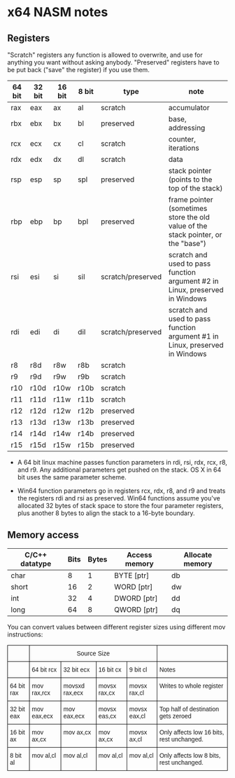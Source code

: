 # x64 NASM notes

## Registers

"Scratch" registers any function is allowed to overwrite, and use for anything you want without asking anybody.
"Preserved" registers have to be put back ("save" the register) if you use them.

| 64 bit | 32 bit | 16 bit | 8 bit | type              | note                                                                              |
|--------|--------|--------|-------|-------------------|-----------------------------------------------------------------------------------|
| rax    | eax    | ax     | al    | scratch           | accumulator                                                                       |
| rbx    | ebx    | bx     | bl    | preserved         | base, addressing                                                                  |
| rcx    | ecx    | cx     | cl    | scratch           | counter, iterations                                                               |
| rdx    | edx    | dx     | dl    | scratch           | data                                                                              |
| rsp    | esp    | sp     | spl   | preserved         | stack pointer (points to the top of the stack)                                    |
| rbp    | ebp    | bp     | bpl   | preserved         | frame pointer (sometimes store the old value of the stack pointer, or the "base") |
| rsi    | esi    | si     | sil   | scratch/preserved | scratch and used to pass function argument #2 in Linux, preserved in Windows      |
| rdi    | edi    | di     | dil   | scratch/preserved | scratch and used to pass function argument #1 in Linux, preserved in Windows      |
| r8     | r8d    | r8w    | r8b   | scratch           |                                                                                   |
| r9     | r9d    | r9w    | r9b   | scratch           |                                                                                   |
| r10    | r10d   | r10w   | r10b  | scratch           |                                                                                   |
| r11    | r11d   | r11w   | r11b  | scratch           |                                                                                   |
| r12    | r12d   | r12w   | r12b  | preserved         |                                                                                   |
| r13    | r13d   | r13w   | r13b  | preserved         |                                                                                   |
| r14    | r14d   | r14w   | r14b  | preserved         |                                                                                   |
| r15    | r15d   | r15w   | r15b  | preserved         |                                                                                   |

+ A 64 bit linux machine passes function parameters in rdi, rsi, rdx, rcx, r8, and r9.  Any additional parameters get pushed on the stack.  OS X in 64 bit uses the same parameter scheme.

+ Win64 function parameters go in registers rcx, rdx, r8, and r9 and treats the registers rdi and rsi as preserved. Win64 functions assume you've allocated 32 bytes of stack space to store the four parameter registers, plus another 8 bytes to align the stack to a 16-byte boundary.

## Memory access

| C/C++ datatype | Bits | Bytes | Access memory | Allocate memory |
|----------------|------|-------|---------------|-----------------|
| char           | 8    | 1     | BYTE [ptr]    | db              |
| short          | 16   | 2     | WORD [ptr]    | dw              |
| int            | 32   | 4     | DWORD [ptr]   | dd              |
| long           | 64   | 8     | QWORD [ptr]   | dq              |

You can convert values between different register sizes using different mov instructions:

<style type="text/css">
.tg  {border-collapse:collapse;border-spacing:0;}
.tg td{border-color:black;border-style:solid;border-width:1px;font-family:Arial, sans-serif;font-size:14px;
  overflow:hidden;padding:10px 5px;word-break:normal;}
.tg th{border-color:black;border-style:solid;border-width:1px;font-family:Arial, sans-serif;font-size:14px;
  font-weight:normal;overflow:hidden;padding:10px 5px;word-break:normal;}
.tg .tg-baqh{text-align:center;vertical-align:top}
.tg .tg-0lax{text-align:left;vertical-align:top}
</style>
<table class="tg">
<thead>
  <tr>
    <th class="tg-0lax"></th>
    <th class="tg-baqh" colspan="4">Source Size</th>
    <th class="tg-0lax"></th>
  </tr>
</thead>
<tbody>
  <tr>
    <td class="tg-0lax"></td>
    <td class="tg-0lax">64 bit rcx</td>
    <td class="tg-0lax">32 bit ecx</td>
    <td class="tg-0lax">16 bit cx</td>
    <td class="tg-0lax">9 bit cl</td>
    <td class="tg-0lax">Notes</td>
  </tr>
  <tr>
    <td class="tg-0lax">64 bit rax</td>
    <td class="tg-0lax">mov rax,rcx</td>
    <td class="tg-0lax">movsxd rax,ecx</td>
    <td class="tg-0lax">movsx rax,cx</td>
    <td class="tg-0lax">movsx rax,cl</td>
    <td class="tg-0lax">Writes to whole register</td>
  </tr>
  <tr>
    <td class="tg-0lax">32 bit eax</td>
    <td class="tg-0lax">mov eax,ecx</td>
    <td class="tg-0lax">mov eax,ecx</td>
    <td class="tg-0lax">movsx eas,cx</td>
    <td class="tg-0lax">movsx eax,cl</td>
    <td class="tg-0lax"><span style="font-weight:400;font-style:normal">Top half of destination gets zeroed</span></td>
  </tr>
  <tr>
    <td class="tg-0lax">16 bit ax</td>
    <td class="tg-0lax">mov ax,cx</td>
    <td class="tg-0lax">mov ax,cx</td>
    <td class="tg-0lax">mov ax,cx</td>
    <td class="tg-0lax">movsx ax,cl</td>
    <td class="tg-0lax"><span style="font-weight:400;font-style:normal">Only affects low 16 bits, rest unchanged.</span></td>
  </tr>
  <tr>
    <td class="tg-0lax">8 bit al</td>
    <td class="tg-0lax">mov al,cl</td>
    <td class="tg-0lax">mov al,cl</td>
    <td class="tg-0lax">mov al,cl</td>
    <td class="tg-0lax">mov al,cl</td>
    <td class="tg-0lax"><span style="font-weight:400;font-style:normal">Only affects low 8 bits, rest unchanged.</span></td>
  </tr>
</tbody>
</table>

